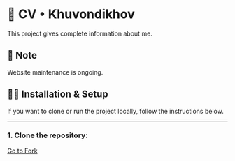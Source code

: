 <h1>🧾 CV • Khuvondikhov</h1>
<p>This project gives complete information about me.</p>
<h2>📝 Note </h2>
<p>Website maintenance is ongoing.</p>
<h2>🧑‍💻 Installation & Setup</h2>
<p>If you want to clone or run the project locally, follow the instructions below.</p>
<hr>
<h3>1. Clone the repository:</h3>
<a href="https://github.com/Sardorbek-Kuvondikov/MyCreativeSpace-">Go to Fork</a>
